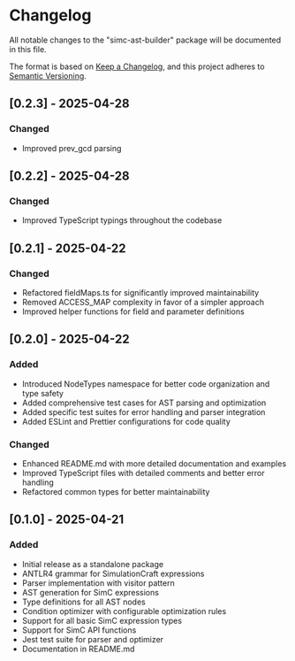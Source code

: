 # Changelog

All notable changes to the "simc-ast-builder" package will be documented in this file.

The format is based on [Keep a Changelog](https://keepachangelog.com/en/1.0.0/),
and this project adheres to [Semantic Versioning](https://semver.org/spec/v2.0.0.html).

## [0.2.3] - 2025-04-28

### Changed

- Improved prev_gcd parsing

## [0.2.2] - 2025-04-28

### Changed

- Improved TypeScript typings throughout the codebase

## [0.2.1] - 2025-04-22

### Changed

- Refactored fieldMaps.ts for significantly improved maintainability
- Removed ACCESS_MAP complexity in favor of a simpler approach
- Improved helper functions for field and parameter definitions

## [0.2.0] - 2025-04-22

### Added

- Introduced NodeTypes namespace for better code organization and type safety
- Added comprehensive test cases for AST parsing and optimization
- Added specific test suites for error handling and parser integration
- Added ESLint and Prettier configurations for code quality

### Changed

- Enhanced README.md with more detailed documentation and examples
- Improved TypeScript files with detailed comments and better error handling
- Refactored common types for better maintainability

## [0.1.0] - 2025-04-21

### Added

- Initial release as a standalone package
- ANTLR4 grammar for SimulationCraft expressions
- Parser implementation with visitor pattern
- AST generation for SimC expressions
- Type definitions for all AST nodes
- Condition optimizer with configurable optimization rules
- Support for all basic SimC expression types
- Support for SimC API functions
- Jest test suite for parser and optimizer
- Documentation in README.md
